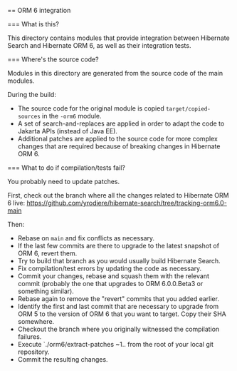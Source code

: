 == ORM 6 integration

=== What is this?

This directory contains modules that provide integration between Hibernate Search and Hibernate ORM 6,
as well as their integration tests.

=== Where's the source code?

Modules in this directory are generated from the source code of the main modules.

During the build:

* The source code for the original module is copied `target/copied-sources` in the `-orm6` module.
* A set of search-and-replaces are applied in order to adapt the code to Jakarta APIs (instead of Java EE).
* Additional patches are applied to the source code for more complex changes
  that are required because of breaking changes in Hibernate ORM 6.

=== What to do if compilation/tests fail?

You probably need to update patches.

First, check out the branch where all the changes related to Hibernate ORM 6 live:
https://github.com/yrodiere/hibernate-search/tree/tracking-orm6.0-main

Then:

* Rebase on `main` and fix conflicts as necessary.
* If the last few commits are there to upgrade to the latest snapshot of ORM 6, revert them.
* Try to build that branch as you would usually build Hibernate Search.
* Fix compilation/test errors by updating the code as necessary.
* Commit your changes, rebase and squash them with the relevant commit
  (probably the one that upgrades to ORM 6.0.0.Beta3 or something similar).
* Rebase again to remove the "revert" commits that you added earlier.
* Identify the first and last commit that are necessary to upgrade from ORM 5
  to the version of ORM 6 that you want to target.
  Copy their SHA somewhere.
* Checkout the branch where you originally witnessed the compilation failures.
* Execute `./orm6/extract-patches <first commit SHA>~1..<last commit SHA> from the root of your local git repository.
* Commit the resulting changes.